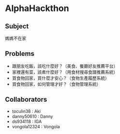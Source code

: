 # AlphaHackthon

## Subject
媽媽不在家

## Problems
- 跟朋友吃飯，該吃什麼好？（美食、餐廳好友推薦平台）
- 家裡還有菜，該煮什麼好？（用食材搜尋食譜推薦系統）
- 買食物回家，買什麼才安心？（食物生產履歷系統）
- 買食物回家，如何管理才好？（食物管理系統）

## Collaborators
- toculin38    : Aki
- danny50610   : Danny
- ds934118     : IGA
- vongola12324 : Vongola


